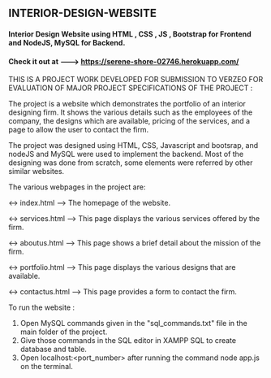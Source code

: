 ## INTERIOR-DESIGN-WEBSITE
#### Interior Design Website using HTML , CSS , JS , Bootstrap for Frontend and NodeJS, MySQL for Backend.

#### Check it out at ---> https://serene-shore-02746.herokuapp.com/

THIS IS A PROJECT WORK DEVELOPED FOR SUBMISSION TO VERZEO FOR EVALUATION OF MAJOR PROJECT
SPECIFICATIONS OF THE PROJECT :

The project is a website which demonstrates the portfolio of an interior designing firm. It shows the various details such as the employees of the company, the designs which are available, pricing of the services, and a page to allow the user to contact the firm.

The project was designed using HTML, CSS, Javascript and bootsrap, and nodeJS and MySQL were used to implement the backend. Most of the designing was done from scratch, some elements were referred by other similar websites.

The various webpages in the project are:

<-> index.html --> The homepage of the website.

<-> services.html --> This page displays the various services offered by the firm.

<-> aboutus.html --> This page shows a brief detail about the mission of the firm.

<-> portfolio.html --> This page displays the various designs that are available.

<-> contactus.html --> This page provides a form to contact the firm.

To run the website :

1) Open MySQL commands given in the "sql_commands.txt" file in the main folder of the project.
2) Give those commands in the SQL editor in XAMPP SQL to create database and table.
3) Open localhost:<port_number> after running the command node app.js on the terminal.

